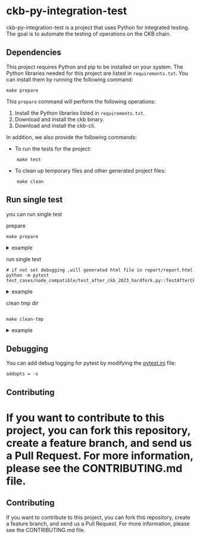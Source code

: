 # ckb-py-integration-test

ckb-py-integration-test is a project that uses Python for integrated testing. The goal is to automate the testing of operations on the CKB chain.

## Dependencies

This project requires Python and pip to be installed on your system. The Python libraries needed for this project are listed in `requirements.txt`. You can install them by running the following command:
```
make prepare
```
This `prepare` command will perform the following operations:

1. Install the Python libraries listed in `requirements.txt`.
2. Download and install the ckb binary.
3. Download and install the ckb-cli.

In addition, we also provide the following commands:

- To run the tests for the project:
  
```
    make test
```

- To clean up temporary files and other generated project files:
```
    make clean
```

## Run single test 

you can run single test 

prepare
```shell
make prepare
```

<details>
  <summary>example</summary>

```

python -m pip install --upgrade pip
WARNING: The directory '/Users/guopenglin/Library/Caches/pip/http' or its parent directory is not owned by the current user and the cache has been disabled. Please check the permissions and owner of that directory. If executing pip with sudo, you may want sudo's -H flag.
WARNING: The directory '/Users/guopenglin/Library/Caches/pip' or its parent directory is not owned by the current user and caching wheels has been disabled. check the permissions and owner of that directory. If executing pip with sudo, you may want sudo's -H flag.
Collecting pip
  Downloading https://files.pythonhosted.org/packages/08/e3/57d4c24a050aa0bcca46b2920bff40847db79535dc78141eb83581a52eb8/pip-23.1.2-py3-none-any.whl (2.1MB)
     |████████████████████████████████| 2.1MB 894kB/s 
Installing collected packages: pip
  Found existing installation: pip 19.1.1
    Not uninstalling pip at /Library/Frameworks/Python.framework/Versions/3.7/lib/python3.7/site-packages, outside environment /Users/guopenglin/PycharmProjects/frigateDylamic/venv
    Can't uninstall 'pip'. No files were found to uninstall.
Successfully installed pip-23.1.2
pip install -r requirements.txt
WARNING: The directory '/Users/guopenglin/Library/Caches/pip' or its parent directory is not owned or is not writable by the current user. The cache has been disabled. Check the permissions and owner of that directory. If executing pip with sudo, you should use sudo's -H flag.
Requirement already satisfied: Jinja2==3.1.2 in /Users/guopenglin/PycharmProjects/frigateDylamic/venv/lib/python3.7/site-packages (from -r requirements.txt (line 1)) (3.1.2)
Requirement already satisfied: pytest==7.3.2 in /Users/guopenglin/PycharmProjects/frigateDylamic/venv/lib/python3.7/site-packages (from -r requirements.txt (line 2)) (7.3.2)
Requirement already satisfied: requests==2.31.0 in /Users/guopenglin/PycharmProjects/frigateDylamic/venv/lib/python3.7/site-packages (from -r requirements.txt (line 3)) (2.31.0)
Requirement already satisfied: tqdm==4.65.0 in /Users/guopenglin/PycharmProjects/frigateDylamic/venv/lib/python3.7/site-packages (from -r requirements.txt (line 4)) (4.65.0)
Requirement already satisfied: pytest-html==3.2.0 in /Users/guopenglin/PycharmProjects/frigateDylamic/venv/lib/python3.7/site-packages (from -r requirements.txt (line 5)) (3.2.0)
Requirement already satisfied: MarkupSafe>=2.0 in /Users/guopenglin/PycharmProjects/frigateDylamic/venv/lib/python3.7/site-packages (from Jinja2==3.1.2->-r requirements.txt (line 1)) (2.1.3)
Requirement already satisfied: iniconfig in /Users/guopenglin/PycharmProjects/frigateDylamic/venv/lib/python3.7/site-packages (from pytest==7.3.2->-r requirements.txt (line 2)) (1.1.1)
Requirement already satisfied: packaging in /Users/guopenglin/PycharmProjects/frigateDylamic/venv/lib/python3.7/site-packages (from pytest==7.3.2->-r requirements.txt (line 2)) (20.3)
Requirement already satisfied: pluggy<2.0,>=0.12 in /Users/guopenglin/PycharmProjects/frigateDylamic/venv/lib/python3.7/site-packages (from pytest==7.3.2->-r requirements.txt (line 2)) (0.13.1)
Requirement already satisfied: exceptiongroup>=1.0.0rc8 in /Users/guopenglin/PycharmProjects/frigateDylamic/venv/lib/python3.7/site-packages (from pytest==7.3.2->-r requirements.txt (line 2)) (1.1.1)
Requirement already satisfied: tomli>=1.0.0 in /Users/guopenglin/PycharmProjects/frigateDylamic/venv/lib/python3.7/site-packages (from pytest==7.3.2->-r requirements.txt (line 2)) (2.0.1)
Requirement already satisfied: importlib-metadata>=0.12 in /Users/guopenglin/PycharmProjects/frigateDylamic/venv/lib/python3.7/site-packages (from pytest==7.3.2->-r requirements.txt (line 2)) (1.6.0)
Requirement already satisfied: charset-normalizer<4,>=2 in /Users/guopenglin/PycharmProjects/frigateDylamic/venv/lib/python3.7/site-packages (from requests==2.31.0->-r requirements.txt (line 3)) (3.1.0)
Requirement already satisfied: idna<4,>=2.5 in /Library/Frameworks/Python.framework/Versions/3.7/lib/python3.7/site-packages (from requests==2.31.0->-r requirements.txt (line 3)) (2.8)
Requirement already satisfied: urllib3<3,>=1.21.1 in /Users/guopenglin/PycharmProjects/frigateDylamic/venv/lib/python3.7/site-packages (from requests==2.31.0->-r requirements.txt (line 3)) (1.24.1)
Requirement already satisfied: certifi>=2017.4.17 in /Library/Frameworks/Python.framework/Versions/3.7/lib/python3.7/site-packages (from requests==2.31.0->-r requirements.txt (line 3)) (2019.3.9)
Requirement already satisfied: py>=1.8.2 in /Users/guopenglin/PycharmProjects/frigateDylamic/venv/lib/python3.7/site-packages (from pytest-html==3.2.0->-r requirements.txt (line 5)) (1.11.0)
Requirement already satisfied: pytest-metadata in /Library/Frameworks/Python.framework/Versions/3.7/lib/python3.7/site-packages (from pytest-html==3.2.0->-r requirements.txt (line 5)) (1.8.0)
Requirement already satisfied: zipp>=0.5 in /Users/guopenglin/PycharmProjects/frigateDylamic/venv/lib/python3.7/site-packages (from importlib-metadata>=0.12->pytest==7.3.2->-r requirements.txt (line 2)) (3.1.0)
Requirement already satisfied: pyparsing>=2.0.2 in /Users/guopenglin/PycharmProjects/frigateDylamic/venv/lib/python3.7/site-packages (from packaging->pytest==7.3.2->-r requirements.txt (line 2)) (2.4.7)
Requirement already satisfied: six in /Library/Frameworks/Python.framework/Versions/3.7/lib/python3.7/site-packages (from packaging->pytest==7.3.2->-r requirements.txt (line 2)) (1.12.0)
echo "install ckb"
install ckb
python -m download
system:Darwin,architecture:x86_64
Downloading URL: https://github.com/nervosnetwork/ckb/releases/download/v0.109.0/ckb_v0.109.0_aarch64-apple-darwin-portable.zip
100%|██████████████████████████████████████████████████████████████████████████████████████████████████████████████████████████████| 22.5M/22.5M [00:02<00:00, 10.6MiB/s]
system:Darwin,architecture:x86_64
Downloading URL: https://github.com/nervosnetwork/ckb/releases/download/v0.110.0/ckb_v0.110.0_aarch64-apple-darwin-portable.zip
100%|██████████████████████████████████████████████████████████████████████████████████████████████████████████████████████████████| 22.5M/22.5M [00:01<00:00, 18.0MiB/s]
system:Darwin,architecture:x86_64
Downloading URL: https://github.com/nervosnetwork/ckb/releases/download/v0.111.0-rc6/ckb_v0.111.0-rc6_aarch64-apple-darwin-portable.zip
100%|██████████████████████████████████████████████████████████████████████████████████████████████████████████████████████████████| 22.6M/22.6M [00:04<00:00, 5.37MiB/s]
echo "install ckb cli"
install ckb cli
sh prepare.sh
fatal: destination path 'ckb-cli' already exists and is not an empty directory.
Already on 'exec/data2'
Your branch is up to date with 'origin/exec/data2'.
cargo build --release
    Finished release [optimized] target(s) in 0.70s
```
</details>

run single test 

```shell
# if not set debugging ,will generated html file in report/report.html
python -m pytest test_cases/node_compatible/test_after_ckb_2023_hardfork.py::TestAfterCkb2023::test_node_sync

```
<details>
  <summary>example</summary>

```
(venv) @MacBook-Pro-4 ckb-py-integration-test % python -m pytest test_cases/node_compatible/test_after_ckb_2023_hardfork.py::TestAfterCkb2023::test_node_sync

========================================================================== test session starts ==========================================================================
platform darwin -- Python 3.7.3, pytest-7.3.2, pluggy-0.13.1
rootdir: /Users/WebstormProjects/ckb-py-integration-test
configfile: pytest.ini
plugins: html-3.2.0, allure-pytest-2.9.45, forked-1.0.2, xdist-1.28.0, cov-2.7.1, tap-2.3, metadata-1.8.0
collected 1 item                                                                                                                                                        

test_cases/node_compatible/test_after_ckb_2023_hardfork.py 

.                                                                                                      [100%]

----------------------------- generated html file: file:///Users/WebstormProjects/ckb-py-integration-test/report/report.html -----------------------------
===================================================================== 1 passed in 62.97s (0:01:02) ======================================================================
```

</details>

clean tmp dir
```angular2html

make clean-tmp
```
<details>
  <summary>example</summary>

```angular2html
pkill ckb
make: [clean-tmp] Error 1 (ignored)
rm -rf tmp
rm -rf report
```
</details>

## Debugging

You can add debug logging for pytest by modifying the [pytest.ini](pytest.ini) file:

```angular2html
addopts = -s 
```

## Contributing

If you want to contribute to this project, you can fork this repository, create a feature branch, and send us a Pull Request. For more information, please see the CONTRIBUTING.md file.
=======

## Contributing

If you want to contribute to this project, you can fork this repository, create a feature branch, and send us a Pull Request. For more information, please see the CONTRIBUTING.md file.
